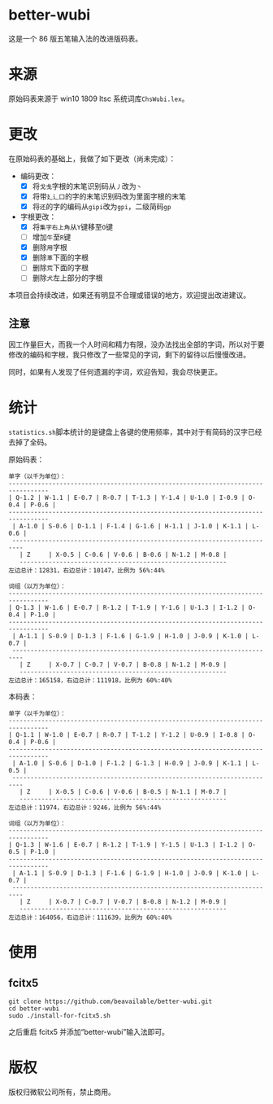 # better-wubi
这是一个 86 版五笔输入法的改进版码表。

# 来源
原始码表来源于 win10 1809 ltsc 系统词库`ChsWubi.lex`。

# 更改
在原始码表的基础上，我做了如下更改（尚未完成）：
- 编码更改：
    - [x] 将`戈戋`字根的末笔识别码从`丿`改为`丶`
    - [x] 将带`廴辶囗`的字的末笔识别码改为里面字根的末笔
    - [x] 将`还`的字的编码从`gipi`改为`gpi`，二级简码`gp`
- 字根更改：
    - [x] 将`集字右上角`从`Y`键移至`O`键
    - [ ] 增加`牛`至`R`键
    - [x] 删除`用`字根
    - [x] 删除`革`下面的字根
    - [ ] 删除`荒`下面的字根
    - [ ] 删除`犬`左上部分的字根

本项目会持续改进，如果还有明显不合理或错误的地方，欢迎提出改进建议。

## 注意
因工作量巨大，而我一个人时间和精力有限，没办法找出全部的字词，所以对于要修改的编码和字根，我只修改了一些常见的字词，剩下的留待以后慢慢改进。

同时，如果有人发现了任何遗漏的字词，欢迎告知，我会尽快更正。

# 统计
`statistics.sh`脚本统计的是键盘上各键的使用频率，其中对于有简码的汉字已经去掉了全码。

原始码表：
```
单字（以千为单位）：
---------------------------------------------------------------------------------
| Q-1.2 | W-1.1 | E-0.7 | R-0.7 | T-1.3 | Y-1.4 | U-1.0 | I-0.9 | O-0.4 | P-0.6 |
---------------------------------------------------------------------------------
 | A-1.0 | S-0.6 | D-1.1 | F-1.4 | G-1.6 | H-1.1 | J-1.0 | K-1.1 | L-0.6 |
 -------------------------------------------------------------------------
   | Z     | X-0.5 | C-0.6 | V-0.6 | B-0.6 | N-1.2 | M-0.8 |
   ---------------------------------------------------------
左边总计：12831，右边总计：10147，比例为 56%:44%

词组（以万为单位）：
---------------------------------------------------------------------------------
| Q-1.3 | W-1.6 | E-0.7 | R-1.2 | T-1.9 | Y-1.6 | U-1.3 | I-1.2 | O-0.4 | P-1.0 |
---------------------------------------------------------------------------------
 | A-1.1 | S-0.9 | D-1.3 | F-1.6 | G-1.9 | H-1.0 | J-0.9 | K-1.0 | L-0.7 |
 -------------------------------------------------------------------------
   | Z     | X-0.7 | C-0.7 | V-0.7 | B-0.8 | N-1.2 | M-0.9 |
   ---------------------------------------------------------
左边总计：165158，右边总计：111918，比例为 60%:40%
```
本码表：
```
单字（以千为单位）：
---------------------------------------------------------------------------------
| Q-1.1 | W-1.0 | E-0.7 | R-0.7 | T-1.2 | Y-1.2 | U-0.9 | I-0.8 | O-0.4 | P-0.6 |
---------------------------------------------------------------------------------
 | A-1.0 | S-0.6 | D-1.0 | F-1.2 | G-1.3 | H-0.9 | J-0.9 | K-1.1 | L-0.5 |
 -------------------------------------------------------------------------
   | Z     | X-0.5 | C-0.6 | V-0.6 | B-0.5 | N-1.1 | M-0.7 |
   ---------------------------------------------------------
左边总计：11974，右边总计：9246，比例为 56%:44%

词组（以万为单位）：
---------------------------------------------------------------------------------
| Q-1.3 | W-1.6 | E-0.7 | R-1.2 | T-1.9 | Y-1.5 | U-1.3 | I-1.2 | O-0.5 | P-1.0 |
---------------------------------------------------------------------------------
 | A-1.1 | S-0.9 | D-1.3 | F-1.6 | G-1.9 | H-1.0 | J-0.9 | K-1.0 | L-0.7 |
 -------------------------------------------------------------------------
   | Z     | X-0.7 | C-0.7 | V-0.7 | B-0.8 | N-1.2 | M-0.9 |
   ---------------------------------------------------------
左边总计：164056，右边总计：111639，比例为 60%:40%
```

# 使用
## fcitx5
```shell
git clone https://github.com/beavailable/better-wubi.git
cd better-wubi
sudo ./install-for-fcitx5.sh
```
之后重启 fcitx5 并添加“better-wubi”输入法即可。

# 版权
版权归微软公司所有，禁止商用。
